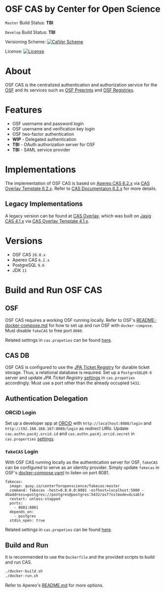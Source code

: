 OSF CAS by Center for Open Science
==================================

`Master` Build Status: **TBI**

`Develop` Build Status: **TBI**

Versioning Scheme: [![CalVer Scheme](https://img.shields.io/badge/calver-YY.MINOR.MICRO-22bfda.svg)](http://calver.org)

License: [![License](https://img.shields.io/hexpm/l/plug.svg)](https://github.com/apereo/cas/blob/master/LICENSE)

# About

OSF CAS is the centralized authentication and authorization service for the [OSF](https://osf.io/) and its services such as [OSF Preprints](https://osf.io/preprints/) and [OSF Registries](https://osf.io/registries).

# Features

* OSF username and password login
* OSF username and verification key login
* OSF two-factor authentication
* **WIP** - Delegated authentication
* **TBI** - OAuth authorization server for OSF
* **TBI** - SAML service provider

# Implementations

The implementation of OSF CAS is based on [Apereo CAS 6.2.x](https://github.com/apereo/cas/tree/6.2.x) via [CAS Overlay Template 6.2.x](https://github.com/apereo/cas-overlay-template/tree/6.2). Refer to [CAS Documentaion 6.2.x](https://apereo.github.io/cas/6.2.x/) for more details.

## Legacy Implementations

A legacy version can be found at [CAS Overlay](https://github.com/CenterForOpenScience/cas-overlay), which was built on [Jasig CAS 4.1.x](https://github.com/apereo/cas/tree/4.1.x) via [CAS Overlay Template 4.1.x](https://github.com/apereo/cas-overlay-template/tree/4.1).

# Versions

- OSF CAS     `20.0.x`
- Apereo CAS  `6.2.x`
- PostgreSQL  `9.6`
- JDK         `11`

# Build and Run OSF CAS

## OSF

OSF CAS requires a working OSF running locally. Refer to OSF's [README-docker-compose.md](https://github.com/CenterForOpenScience/osf.io/blob/develop/README-docker-compose.md) for how to set up and run OSF with `docker-compose`. Must disable `fakeCAS` to free port `8080`.

Related settings in `cas.propeties` can be found [here](https://github.com/cslzchen/osf-cas/blob/f9a9e459248b4a28f6d5f84963e3265330436276/etc/cas/config/cas.properties#L52-L59).

## CAS DB

OSF CAS is configured to use the [JPA Ticket Registry](https://apereo.github.io/cas/6.2.x/ticketing/Configuring-Ticketing-Components.html#ticket-registry) for durable ticket storage. Thus, a relational database is required. Set up a `PostgreSQL@9.6` server and update *JPA Ticket Registry* [settings](https://github.com/cslzchen/osf-cas/blob/f9a9e459248b4a28f6d5f84963e3265330436276/etc/cas/config/cas.properties#L67-L110) in `cas.propeties` accordingly. Must use a port other than the already occupied `5432`.

## Authentication Delegation

### ORCiD Login

Set up a developer app at [ORCiD](https://orcid.org/developer-tools) with `http://localhost:8080/login` and `http://192.168.168.167:8080/login` as *redirect URIs*. Update
`cas.authn.pac4j.orcid.id` and `cas.authn.pac4j.orcid.secret` in `cas.properties` [settings](https://github.com/cslzchen/osf-cas/blob/f9a9e459248b4a28f6d5f84963e3265330436276/etc/cas/config/cas.properties#L163-L164).

### `fakeCAS` Login

With OSF CAS running locally as the authentication server for OSF, `fakeCAS` can be configured to serve as an identity provider. Simply update `fakecas` in OSF's [docker-compose.yaml](https://github.com/CenterForOpenScience/osf.io/blob/dc87c86b2afb7ad4e801b23c6428e3d2169e3e36/docker-compose.yml#L235-L247) to listen on port 8081.

```
fakecas:
  image: quay.io/centerforopenscience/fakecas:master
  command: fakecas -host=0.0.0.0:8081 -osfhost=localhost:5000 -dbaddress=postgres://postgres@postgres:5432/osf?sslmode=disable
  restart: unless-stopped
  ports:
    - 8081:8081
  depends_on:
    - postgres
  stdin_open: true
```

Related settings in `cas.propeties` can be found [here](https://github.com/cslzchen/osf-cas/blob/f9a9e459248b4a28f6d5f84963e3265330436276/etc/cas/config/cas.properties#L171-L174).

## Build and Run

It is recommended to use the `Dockerfile` and the provided scripts to build and run CAS.

```bash
./docker-build.sh
./docker-run.sh
```

Refer to Apereo's [README.md](https://github.com/apereo/cas-overlay-template/tree/6.2#cas-overlay-template-) for more options.
